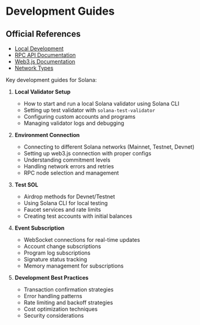 # Development Guides

## Official References

- [Local Development](https://docs.solana.com/developing/test-validator)
- [RPC API Documentation](https://docs.solana.com/api)
- [Web3.js Documentation](https://solana-labs.github.io/solana-web3.js/)
- [Network Types](https://docs.solana.com/clusters)

Key development guides for Solana:

1. **Local Validator Setup**
   - How to start and run a local Solana validator using Solana CLI
   - Setting up test validator with `solana-test-validator`
   - Configuring custom accounts and programs
   - Managing validator logs and debugging

2. **Environment Connection**
   - Connecting to different Solana networks (Mainnet, Testnet, Devnet)
   - Setting up web3.js connection with proper configs
   - Understanding commitment levels
   - Handling network errors and retries
   - RPC node selection and management

3. **Test SOL**
   - Airdrop methods for Devnet/Testnet
   - Using Solana CLI for local testing
   - Faucet services and rate limits
   - Creating test accounts with initial balances

4. **Event Subscription**
   - WebSocket connections for real-time updates
   - Account change subscriptions
   - Program log subscriptions
   - Signature status tracking
   - Memory management for subscriptions

5. **Development Best Practices**
   - Transaction confirmation strategies
   - Error handling patterns
   - Rate limiting and backoff strategies
   - Cost optimization techniques
   - Security considerations
